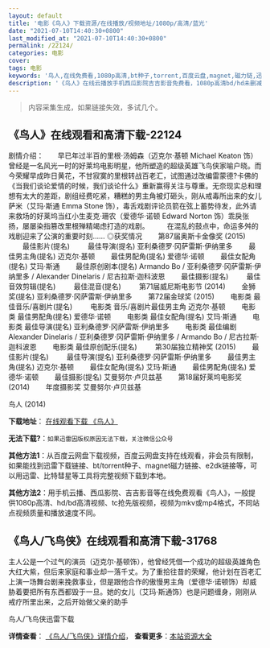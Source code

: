 ```yaml
---
layout: default
title: '电影《鸟人》下载资源/在线播放/视频地址/1080p/高清/蓝光'
date: "2021-07-10T14:40:30+0800"
last_modified_at: "2021-07-10T14:40:30+0800"
permalink: /22124/
categories: 电影
cover:
tags: 电影
keywords: '鸟人,在线免费看,1080p高清,bt种子,torrent,百度云盘,magnet,磁力链,迅雷下载资源'
description: '《鸟人》在线云播放手机西瓜影院吉吉影音免费看，1080p高清bd/hd未删减完整版和tc抢先枪版，mkv/mp4格式，附带bt/torrent种子、magnet/磁力链、百度云盘、网盘资源迅雷下载链接'
---
```


>内容采集生成，如果链接失效，多试几个。


## 《鸟人》在线观看和高清下载-22124

剧情介绍：　　早已年过半百的里根·汤姆森（迈克尔·基顿 Michael Keaton 饰）曾经是一名风光一时的好莱坞电影明星，他所塑造的超级英雄飞鸟侠家喻户晓。而今荣耀早成昨日黄花，不甘寂寞的里根转战百老汇，试图通过改编雷蒙德?卡佛的《当我们谈论爱情的时候，我们谈论什么》重新赢得关注与尊重。无奈现实总和理想有太大的差距，剧组经费吃紧，糟糕的男主角被灯砸头，刚从戒毒所出来的女儿萨米（艾玛·斯通 Emma Stone 饰），毒舌戏剧评论员箭在弦上蓄势待发，此外请来救场的好莱坞当红小生麦克·珊农（爱德华·诺顿 Edward Norton 饰）乖戾张扬，屡屡染指篡改里根殚精竭虑打造的戏剧。    　　在混乱的鼓点中，命运多舛的戏剧迎来了公演的重要时刻……   ◎获奖情况   　　第87届奥斯卡金像奖 (2015)   　　最佳影片(提名)  　　最佳导演(提名) 亚利桑德罗·冈萨雷斯·伊纳里多 　　最佳男主角(提名) 迈克尔·基顿 　　最佳男配角(提名) 爱德华·诺顿 　　最佳女配角(提名) 艾玛·斯通 　　最佳原创剧本(提名) Armando Bo / 亚利桑德罗·冈萨雷斯·伊纳里多 / Alexander Dinelaris / 尼古拉斯·迦科波恩 　　最佳摄影(提名)  　　最佳音效剪辑(提名)  　　最佳混音(提名)  　　第71届威尼斯电影节 (2014)   　　金狮奖(提名) 亚利桑德罗·冈萨雷斯·伊纳里多 　　第72届金球奖 (2015)   　　电影类 最佳音乐/喜剧片(提名)  　　电影类 音乐/喜剧片最佳男主角 迈克尔·基顿 　　电影类 最佳男配角(提名) 爱德华·诺顿 　　电影类 最佳女配角(提名) 艾玛·斯通 　　电影类 最佳导演(提名) 亚利桑德罗·冈萨雷斯·伊纳里多 　　电影类 最佳编剧 Alexander Dinelaris / 亚利桑德罗·冈萨雷斯·伊纳里多 / Armando Bo / 尼古拉斯·迦科波恩 　　电影类 最佳原创配乐(提名)  　　第30届独立精神奖 (2015)   　　最佳影片(提名)  　　最佳导演(提名) 亚利桑德罗·冈萨雷斯·伊纳里多 　　最佳男主角(提名) 迈克尔·基顿 　　最佳女配角(提名) 艾玛·斯通 　　最佳男配角(提名) 爱德华·诺顿 　　最佳摄影(提名) 艾曼努尔·卢贝兹基 　　第18届好莱坞电影奖 (2014)   　　年度摄影奖 艾曼努尔·卢贝兹基


鸟人 (2014)

**下载地址**： [在线观看下载 《鸟人》](https://www.btbtdy.me/btdy/dy714.html) 


**无法下载?**：`如果迅雷因版权原因无法下载，关注微信公众号 `

**其他方法1**：从百度云网盘下载视频，百度云网盘支持在线观看，非会员有限制，如果能找到迅雷下载链接、bt/torrent种子、magnet磁力链接、e2dk链接等，可以用迅雷、比特彗星等工具将完整视频下载到本地。

**其他方法2**：用手机云播、西瓜影院、吉吉影音等在线免费观看《鸟人》，一般提供1080p高清、hd/bd高清视频、tc抢先版视频，视频为mkv或mp4格式，不同站点视频质量和播放速度不同。


## 《鸟人/飞鸟侠》在线观看和高清下载-31768

主人公是一个过气的演员（迈克尔·基顿饰），他曾经凭借一个成功的超级英雄角色大红大紫，但后来家庭和事业却一落千丈。为了重拾往昔的荣耀，他计划在百老汇上演一场舞台剧来挽救事业，但是跟他合作的傲慢男主角（爱德华·诺顿饰）却威胁着要把所有东西都毁于一旦。她的女儿（艾玛·斯通饰）也是问题缠身，刚刚从戒疗所里出来，之后开始做父亲的助手<!---剧情end--->


鸟人/飞鸟侠迅雷下载

**详情查看**： [《鸟人/飞鸟侠》详情介绍](/movie/31768/)， **查看更多**：[本站资源大全](/movie/t/all/)

